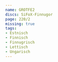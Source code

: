 ```yaml
---
name: GROTFE2
discs: SiFoX-Finnugor
page: 220/2
missing: true
tags:
- Estnisch
- Finnisch
- Finnugrisch
- Lettisch
- Ungarisch
---
```

